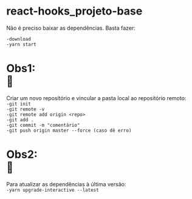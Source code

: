 # react-hooks_projeto-base
Não é preciso baixar as dependências. Basta fazer:<br>

`-download`<br>
`-yarn start`<br>

# Obs1: <br> :speech_balloon:
Criar um novo reposítório e vincular a pasta local ao repositório remoto:<br>
`-git init`<br>
`-git remote -v`<br>
`-git remote add origin <repo>`<br>
`-git add .`<br>
`-git commit -m "comentário"`<br>
`-git push origin master --force (caso dê erro)`<br>

# Obs2: <br> :speech_balloon:
Para atualizar as dependências à última versão:<br>
`-yarn upgrade-interactive --latest` 
